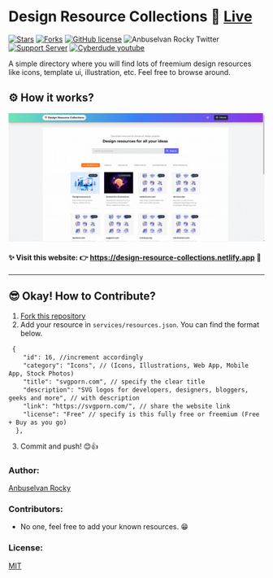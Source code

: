 # Design Resource Collections 🎉 [Live](https://design-resource-collections.netlify.app/)

[![Stars](https://img.shields.io/github/stars/anburocky3/design-resource-collections)](https://github.com/anburocky3/design-resource-collections)
[![Forks](https://img.shields.io/github/forks/anburocky3/design-resource-collections)](https://github.com/anburocky3/design-resource-collections)
[![GitHub license](https://img.shields.io/github/license/anburocky3/design-resource-collections)](https://github.com/anburocky3/design-resource-collections)
![Anbuselvan Rocky Twitter](https://img.shields.io/twitter/url?style=social&url=https%3A%2F%2Fgithub.com%2Fanburocky3%2Fdesign-resource-collections)
[![Support Server](https://img.shields.io/discord/742347296091537448.svg?label=Discord&logo=Discord&colorB=7289da)](https://discord.gg/6ktMR65YMy)
[![Cyberdude youtube](https://img.shields.io/youtube/channel/subscribers/UCteUj8bL1ppZcS70UCWrVfw?style=social)](https://www.youtube.com/c/cyberdudenetworks)

A simple directory where you will find lots of freemium design resources like
icons, template ui, illustration, etc. Feel free to browse around.

## ⚙️ How it works?

[![Design Resource Collections](./screenshots/presentation.gif)](https://design-resource-collections.netlify.app)

#### ✨ Visit this website: 👉 https://design-resource-collections.netlify.app 🎉

---

## 😎 Okay! How to Contribute?

1. [Fork this repository](https://github.com/anburocky3/design-resource-collections/fork)
2. Add your resource in `services/resources.json`. You can find the format
   below.

```jsonc
 {
    "id": 16, //increment accordingly
    "category": "Icons", // (Icons, Illustrations, Web App, Mobile App, Stock Photos)
    "title": "svgporn.com", // specify the clear title
    "description": "SVG logos for developers, designers, bloggers, geeks and more", // with description
    "link": "https://svgporn.com/", // share the website link
    "license": "Free" // specify is this fully free or freemium (Free + Buy as you go)
  },
```

3. Commit and push! 😊👍

### Author:

[Anbuselvan Rocky](https://bit.ly/AnbuselvanRockyFB)

### Contributors:

- No one, feel free to add your known resources. 😁

### License:

[MIT](./LICENSE)
